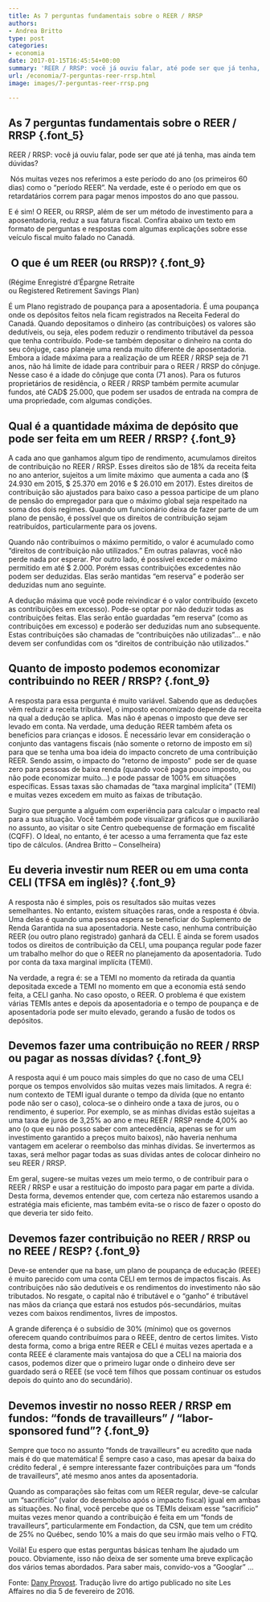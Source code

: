 ```yaml
---
title: As 7 perguntas fundamentais sobre o REER / RRSP
authors:
- Andrea Britto
type: post
categories:
- economia
date: 2017-01-15T16:45:54+00:00
summary: 'REER / RRSP: você já ouviu falar, até pode ser que já tenha, mas ainda tem dúvidas. Afinal de contas: o que é e por que você deveria se preocupar com isso?'
url: /economia/7-perguntas-reer-rrsp.html
image: images/7-perguntas-reer-rrsp.png

---
```

## As 7 perguntas fundamentais sobre o REER / RRSP {.font_5}

<p class="font_5">
  REER / RRSP: você já ouviu falar, pode ser que até já tenha, mas ainda tem dúvidas?
</p>

<p class="font_9">
   Nós muitas vezes nos referimos a este período do ano (os primeiros 60 dias) como o “período REER”. Na verdade, este é o período em que os retardatários correm para pagar menos impostos do ano que passou.
</p>

<p class="font_9">
  E é sim! O REER, ou RRSP, além de ser um método de investimento para a aposentadoria, reduz a sua fatura fiscal. Confira abaixo um texto em formato de perguntas e respostas com algumas explicações sobre esse veículo fiscal muito falado no Canadá.
</p>

##  O que é um REER (ou RRSP)? {.font_9}

<p class="font_9">
  (Régime Enregistré d’Épargne Retraite ou Registered Retirement Savings Plan)
</p>

<p class="font_9">
  É um Plano registrado de poupança para a aposentadoria. É uma poupança onde os depósitos feitos nela ficam registrados na Receita Federal do Canadá. Quando depositamos o dinheiro (as contribuições) os valores são dedutíveis, ou seja, eles podem reduzir o rendimento tributável da pessoa que tenha contribuído. Pode-se também depositar o dinheiro na conta do seu cônjuge, caso planeje uma renda muito diferente de aposentadoria. Embora a idade máxima para a realização de um REER / RRSP seja de 71 anos, não há limite de idade para contribuir para o REER / RRSP do cônjuge. Nesse caso é a idade do cônjuge que conta (71 anos). Para os futuros proprietários de residência, o REER / RRSP também permite acumular fundos, até CAD$ 25.000, que podem ser usados de entrada na compra de uma propriedade, com algumas condições.
</p>

## Qual é a quantidade máxima de depósito que pode ser feita em um REER / RRSP? {.font_9}

<p class="font_9">
  A cada ano que ganhamos algum tipo de rendimento, acumulamos direitos de contribuição no REER / RRSP. Esses direitos são de 18% da receita feita no ano anterior, sujeitos a um limite máximo  que aumenta a cada ano ($ 24.930 em 2015, $ 25.370 em 2016 e $ 26.010 em 2017). Estes direitos de contribuição são ajustados para baixo caso a pessoa participe de um plano de pensão do empregador para que o máximo global seja respeitado na soma dos dois regimes. Quando um funcionário deixa de fazer parte de um plano de pensão, é possível que os direitos de contribuição sejam reatribuídos, particularmente para os jovens.
</p>

<p class="font_9">
  Quando não contribuímos o máximo permitido, o valor é acumulado como “direitos de contribuição não utilizados.” Em outras palavras, você não perde nada por esperar. Por outro lado, é possível exceder o máximo permitido em até $ 2.000. Porém essas contribuições excedentes não podem ser deduzidas. Elas serão mantidas “em reserva” e poderão ser deduzidas num ano seguinte.
</p>

<p class="font_9">
  A dedução máxima que você pode reivindicar é o valor contribuído (exceto as contribuições em excesso). Pode-se optar por não deduzir todas as contribuições feitas. Elas serão então guardadas “em reserva” (como as contribuições em excesso) e poderão ser deduzidas num ano subsequente. Estas contribuições são chamadas de “contribuições não utilizadas”… e não devem ser confundidas com os “direitos de contribuição não utilizados.”
</p>

## Quanto de imposto podemos economizar contribuindo no REER / RRSP? {.font_9}

<p class="font_9">
  A resposta para essa pergunta é muito variável. Sabendo que as deduções vêm reduzir a receita tributável, o imposto economizado depende da receita na qual a dedução se aplica.  Mas não é apenas o imposto que deve ser levado em conta. Na verdade, uma dedução REER também afeta os benefícios para crianças e idosos. É necessário levar em consideração o conjunto das vantagens fiscais (não somente o retorno de imposto em si) para que se tenha uma boa ideia do impacto concreto de uma contribuição REER. Sendo assim, o impacto do “retorno de imposto”  pode ser de quase zero para pessoas de baixa renda (quando você paga pouco imposto, ou não pode economizar muito…) e pode passar de 100% em situações específicas. Essas taxas são chamadas de “taxa marginal implícita” (TEMI) e muitas vezes excedem em muito as faixas de tributação.
</p>

<p class="font_9">
  Sugiro que pergunte a alguém com experiência para calcular o impacto real para a sua situação. Você também pode visualizar gráficos que o auxiliarão no assunto, ao visitar o site Centro quebequense de formação em fiscalité (CQFF). O Ideal, no entanto, é ter acesso a uma ferramenta que faz este tipo de cálculos. (Andrea Britto – Conselheira)
</p>

## Eu deveria investir num REER ou em uma conta CELI (TFSA em inglês)? {.font_9}

<p class="font_9">
  A resposta não é simples, pois os resultados são muitas vezes semelhantes. No entanto, existem situações raras, onde a resposta é óbvia. Uma delas é quando uma pessoa espera se beneficiar do Suplemento de Renda Garantida na sua aposentadoria. Neste caso, nenhuma contribuição REER (ou outro plano registrado) ganhará da CELI. E ainda se forem usados ​​todos os direitos de contribuição da CELI, uma poupança regular pode fazer um trabalho melhor do que o REER no planejamento da aposentadoria. Tudo por conta da taxa marginal implícita (TEMI).
</p>

<p class="font_9">
  Na verdade, a regra é: se a TEMI no momento da retirada da quantia depositada excede a TEMI no momento em que a economia está sendo feita, a CELI ganha. No caso oposto, o REER. O problema é que existem várias TEMIs antes e depois da aposentadoria e o tempo de poupança e de aposentadoria pode ser muito elevado, gerando a fusão de todos os depósitos.
</p>

## Devemos fazer uma contribuição no REER / RRSP ou pagar as nossas dívidas? {.font_9}

<p class="font_9">
  A resposta aqui é um pouco mais simples do que no caso de uma CELI porque os tempos envolvidos são muitas vezes mais limitados. A regra é: num contexto de TEMI igual durante o tempo da dívida (que no entanto pode não ser o caso), coloca-se o dinheiro onde a taxa de juros, ou o rendimento, é superior. Por exemplo, se as minhas dívidas estão sujeitas a uma taxa de juros de 3,25% ao ano e meu REER / RRSP rende 4,00% ao ano (o que eu não posso saber com antecedência, apenas se for um investimento garantido a preços muito baixos), não haveria nenhuma vantagem em acelerar o reembolso das minhas dívidas. Se invertermos as taxas, será melhor pagar todas as suas dívidas antes de colocar dinheiro no seu REER / RRSP.
</p>

<p class="font_9">
  Em geral, sugere-se muitas vezes um meio termo, o de contribuir para o REER / RRSP e usar a restituição do imposto para pagar em parte a dívida. Desta forma, devemos entender que, com certeza não estaremos usando a estratégia mais eficiente, mas também evita-se o risco de fazer o oposto do que deveria ter sido feito.
</p>

## Devemos fazer contribuição no REER / RRSP ou no REEE / RESP? {.font_9}

<p class="font_9">
  Deve-se entender que na base, um plano de poupança de educação (REEE) é muito parecido com uma conta CELI em termos de impactos fiscais. As contribuições não são dedutíveis e os rendimentos do investimento não são tributados. No resgate, o capital não é tributável e o “ganho” é tributável nas mãos da criança que estará nos estudos pós-secundários, muitas vezes com baixos rendimentos, livres de impostos.
</p>

<p class="font_9">
  A grande diferença é o subsídio de 30% (mínimo) que os governos oferecem quando contribuímos para o REEE, dentro de certos limites. Visto desta forma, como a briga entre REER e CELI é muitas vezes apertada e a conta REEE é claramente mais vantajosa do que a CELI na maioria dos casos, podemos dizer que o primeiro lugar onde o dinheiro deve ser guardado será o REEE (se você tem filhos que possam continuar os estudos depois do quinto ano do secundário).
</p>

## Devemos investir no nosso REER / RRSP em fundos: “fonds de travailleurs” / “labor-sponsored fund”? {.font_9}

<p class="font_9">
  Sempre que toco no assunto “fonds de travailleurs” eu acredito que nada mais é do que matemática! É sempre caso a caso, mas apesar da baixa do crédito federal , é sempre interessante fazer contribuições para um &#8220;fonds de travailleurs&#8221;, até mesmo anos antes da aposentadoria.
</p>

<p class="font_9">
  Quando as comparações são feitas com um REER regular, deve-se calcular um “sacrifício” (valor do desembolso após o impacto fiscal) igual em ambas as situações. No final, você percebe que os TEMIs deixam esse “sacrifício” muitas vezes menor quando a contribuição é feita em um “fonds de travailleurs”, particularmente em Fondaction, da CSN, que tem um crédito de 25% no Québec, sendo 10% a mais do que seu irmão mais velho o FTQ.
</p>

<p class="font_9">
  Voilà! Eu espero que estas perguntas básicas tenham lhe ajudado um pouco. Obviamente, isso não deixa de ser somente uma breve explicação dos vários temas abordados. Para saber mais, convido-vos a “Googlar” …
</p>

<p class="font_9">
  Fonte: <a href="http://www.lesaffaires.com/auteur/dany-provost/1574" target="_blank" data-content="http://www.lesaffaires.com/auteur/dany-provost/1574" data-type="external">Dany Provost</a>. Tradução livre do artigo publicado no site Les Affaires no dia 5 de fevereiro de 2016.
</p>

<p class="font_9">